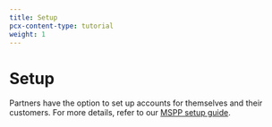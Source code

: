 ```yaml
---
title: Setup
pcx-content-type: tutorial
weight: 1
---
```


# Setup

Partners have the option to set up accounts for themselves and their customers. For more details, refer to our [MSPP setup guide](#link-needed).